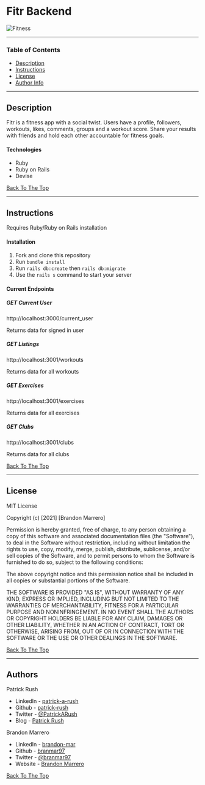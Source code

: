 # Fitr Backend

![Fitness](https://images.unsplash.com/photo-1594882645126-14020914d58d?ixid=MnwxMjA3fDB8MHxwaG90by1wYWdlfHx8fGVufDB8fHx8&ixlib=rb-1.2.1&auto=format&fit=crop&w=1363&q=80)

---

### Table of Contents

- [Description](#description)
- [Instructions](#instructions)
- [License](#license)
- [Author Info](#author-info)

---

## Description

Fitr is a fitness app with a social twist. Users have a profile, followers, workouts, likes, comments, groups and a workout score. Share your results with friends and hold each other accountable for fitness goals. 

#### Technologies

- Ruby
- Ruby on Rails
- Devise

[Back To The Top](#fitr-backend)

---

## Instructions
Requires Ruby/Ruby on Rails installation

#### Installation

1. Fork and clone this repository
2. Run `bundle install`
3. Run `rails db:create` then `rails db:migrate`
4. Use the `rails s` command to start your server

#### Current Endpoints

##### GET Current User
http://localhost:3000/current_user

Returns data for signed in user

##### GET Listings
http://localhost:3001/workouts

Returns data for all workouts

##### GET Exercises
http://localhost:3001/exercises

Returns data for all exercises

##### GET Clubs
http://localhost:3001/clubs

Returns data for all clubs
<br />

[Back To The Top](#fitr-backend)

---

## License

MIT License

Copyright (c) [2021] [Brandon Marrero]

Permission is hereby granted, free of charge, to any person obtaining a copy
of this software and associated documentation files (the "Software"), to deal
in the Software without restriction, including without limitation the rights
to use, copy, modify, merge, publish, distribute, sublicense, and/or sell
copies of the Software, and to permit persons to whom the Software is
furnished to do so, subject to the following conditions:

The above copyright notice and this permission notice shall be included in all
copies or substantial portions of the Software.

THE SOFTWARE IS PROVIDED "AS IS", WITHOUT WARRANTY OF ANY KIND, EXPRESS OR
IMPLIED, INCLUDING BUT NOT LIMITED TO THE WARRANTIES OF MERCHANTABILITY,
FITNESS FOR A PARTICULAR PURPOSE AND NONINFRINGEMENT. IN NO EVENT SHALL THE
AUTHORS OR COPYRIGHT HOLDERS BE LIABLE FOR ANY CLAIM, DAMAGES OR OTHER
LIABILITY, WHETHER IN AN ACTION OF CONTRACT, TORT OR OTHERWISE, ARISING FROM,
OUT OF OR IN CONNECTION WITH THE SOFTWARE OR THE USE OR OTHER DEALINGS IN THE
SOFTWARE.

[Back To The Top](#fitr-backend)

---

## Authors 

Patrick Rush
- LinkedIn - [patrick-a-rush](https://www.linkedin.com/in/patrick-a-rush/)
- Github - [patrick-rush](https://github.com/patrick-rush)
- Twitter - [@PatrickARush](https://twitter.com/patrickarush)
- Blog - [Patrick Rush](https://patrickrush.tech)

Brandon Marrero
- LinkedIn - [brandon-mar](https://www.linkedin.com/in/brandon-mar/)
- Github - [branmar97](https://github.com/branmar97)
- Twitter - [@branmar97](https://twitter.com/branmar97)
- Website - [Brandon Marrero](https://brandonmarrero.com)

[Back To The Top](#fitr-backend)
